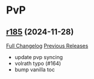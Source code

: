 # <DBM Mod> PvP

## [r185](https://github.com/DeadlyBossMods/DBM-PvP/tree/r185) (2024-11-28)
[Full Changelog](https://github.com/DeadlyBossMods/DBM-PvP/compare/r183...r185) [Previous Releases](https://github.com/DeadlyBossMods/DBM-PvP/releases)

- update pvp syncing  
- volrath typo (#164)  
- bump vanilla toc  
